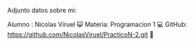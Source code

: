 Adjunto datos sobre mi: 

Alumno : Nicolas Viruel 😺
Materia: Programacion 1 💻
GitHub: https://github.com/NicolasViruel/PracticoN-2.git 🦊
